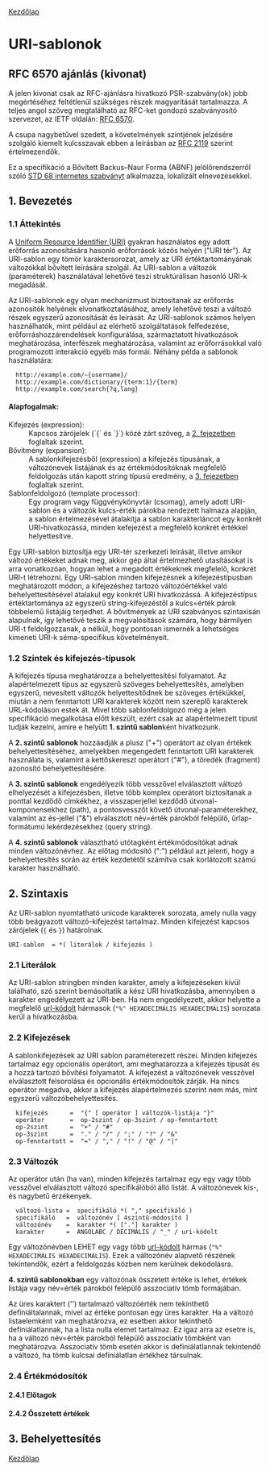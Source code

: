 [Kezdőlap](../README.md)

# URI-sablonok

## RFC 6570 ajánlás (kivonat)

A jelen kivonat csak az RFC-ajánlásra hivatkozó PSR-szabvány(ok) jobb megértéséhez
feltétlenül szükséges részek magyarítását tartalmazza. A teljes angol szöveg megtalálható
az RFC-ket gondozó szabványosító szervezet, az IETF oldalán: [RFC 6570](https://datatracker.ietf.org/doc/html/rfc6570).

A csupa nagybetűvel szedett, a követelmények szintjének jelzésére szolgáló kiemelt
kulcsszavak ebben a leírásban az [RFC 2119](2119.md) szerint értelmezendők.

Ez a specifikáció a Bővített Backus–Naur Forma (ABNF) jelölőrendszerről szóló
[STD 68 internetes szabványt](5234.md) alkalmazza, lokalizált elnevezésekkel.

## 1. Bevezetés

### 1.1 Áttekintés

A [Uniform Resource Identifier (URI)](3986.md) gyakran használatos egy adott
erőforrás azonosítására hasonló erőforrások közös helyén ("URI tér"). Az URI-sablon
egy tömör karaktersorozat, amely az URI értéktartományának változókkal bővített
leírására szolgál. Az URI-sablon a változók (paraméterek) használatával lehetővé
teszi struktúrálisan hasonló URI-k megadását.

Az URI-sablonok egy olyan mechanizmust biztosítanak az erőforrás azonosítók helyének
elvonatkoztatásához, amely lehetővé teszi a változó részek egyszerű azonosítását
és leírását. Az URI-sablonok számos helyen használhatók, mint például az elérhető
szolgáltatások felfedezése, erőforráshozzárendelések konfigurálása, származtatott
hivatkozások meghatározása, interfészek meghatározása, valamint az erőforrásokkal
való programozott interakció egyéb más formái. Néhány példa a sablonok használatára:

```
  http://example.com/~{username}/
  http://example.com/dictionary/{term:1}/{term}
  http://example.com/search{?q,lang}

```

#### Alapfogalmak:

<dl>
  <dt>Kifejezés (expression):</dt>
  <dd>
    Kapcsos zárójelek (`{` és `}`) közé zárt szöveg, a <a href="#2-szintaxis">2. fejezetben</a>
    foglaltak szerint.
  </dd>
  <dt>Bővítmény (expansion):</dt>
  <dd>
    A sablonkifejezésből (expression) a kifejezés típusának, a változónevek listájának
    és az értékmódosítóknak megfelelő feldolgozás után kapott string típusú eredmény,
    a <a href="#3-bővítés">3. fejezetben</a> foglaltak szerint.
  </dd>
  <dt>Sablonfeldolgozó (template processor):</dt>
  <dd>
    Egy program vagy függvénykönyvtár (csomag), amely adott URI-sablon és a változók
    kulcs-érték párokba rendezett halmaza alapján, a sablon értelmezésével átalakítja
    a sablon karakterláncot egy konkrét URI-hivatkozássá, minden kefejezést a
    megfelelő konkrét értékkel helyettesítve.
  </dd>
</dl>

Egy URI-sablon biztosítja egy URI-tér szerkezeti leírását, illetve amikor változó
értékeket adnak meg, akkor gép által értelmezhető utasításokat is arra vonatkozóan,
hogyan lehet a megadott értékeknek megfelelő, konkrét URI-t létrehozni. Egy URI-sablon
minden kifejezésnek a kifejezéstípusban meghatározott módon, a kifejezéshez tartozó
változóértékkel való behelyettesítésével átalakul egy konkrét URI hivatkozássá.
A kifejezéstípus értéktartománya az egyszerű string-kifejezéstől a kulcs=érték párok
többelemű listájáig terjedhet. A bővítmények az URI szabványos szintaxisán alapulnak,
így lehetővé teszik a megvalósítások számára, hogy bármilyen URI-t feldolgozzanak,
a nélkül, hogy pontosan ismernék a lehetséges kimeneti URI-k séma-specifikus
követelményeit.

### 1.2 Szintek és kifejezés-típusok

A kifejezés típusa meghatározza a behelyettesítési folyamatot. Az alapértelmezett
típus az egyszerű szöveges behelyettesítés, amelyben egyszerű, nevesített változók
helyettesítődnek be szöveges értékükkel, miután a nem fenntartott URI karakterek
között nem szereplő karakterek URL-kódoláson estek át. Mivel több sablonfeldolgozó
még a jelen specifikáció megalkotása előtt készült, ezért csak az alapértelmezett
típust tudják kezelni, amire e helyütt **1. szintű sablon**ként hivatkozunk.

A **2. szintű sablonok** hozzáadják a plusz ("+") operátort az olyan értékek
behelyettesítéséhez, amelyekben megengedett fenntartott URI karakterek használata
is, valamint a kettőskereszt operátort ("#"), a töredék (fragment) azonosító
behelyettesítésére.

A **3. szintű sablonok** engedélyezik több vesszővel elválasztott változó elhelyezését
a kifejezésben, illetve több komplex operátort biztosítanak a ponttal kezdődő
címkékhez, a visszaperjellel kezdődő útvonal-komponensekhez (path), a pontosvesszőt követő
útvonal-paraméterekhez, valamint az és-jellel ("&") elválasztott név=érték párokból
felépülő, űrlap-formátumú lekérdezésekhez (query string).

A **4. szintű sablonok** választható utótagként értékmódosítókat adnak minden
változónévhez. Az előtag módosító (":") például azt jelenti, hogy a behelyettesítés
során az érték kezdetétől számítva csak korlátozott számú karakter használható.

## 2. Szintaxis

Az URI-sablon nyomtatható unicode karakterek sorozata, amely nulla vagy több
beágyazott változó-kifejezést tartalmaz. Minden kifejezést kapcsos zárójelek
(`{` és `}`) határolnak.

```URI-sablon  = *( literálok / kifejezés )```

### 2.1 Literálok

Az URI-sablon stringben minden karakter, amely a kifejezéseken kívül található, szó
szerint bemásoltatik a kész URI hivatkozásba, amennyiben a karakter engedélyezett
az URI-ben. Ha nem engedélyezett, akkor helyette a megfelelő [url-kódolt](3986.md#21-url-kódolás)
hármasok (```"%" HEXADECIMÁLIS HEXADECIMÁLIS```) sorozata kerül a hivatkozásba.

### 2.2 Kifejezések

A sablonkifejezések az URI sablon paraméterezett részei. Minden kifejezés tartalmaz
egy opcionális operátort, ami meghatározza a kifejezés típusát és a hozzá tartozó
bővítési folyamatot. A kifejezést a változónevek vesszővel elválasztott felsorolása
és opcionális értékmódosítók zárják. Ha nincs operátor megadva, akkor a kifejezés
alapértelmezés szerint nem más, mint egyszerű változóbehelyettesítés.

```
  kifejezés      =  "{" [ operátor ] változók-listája "}"
  operátor       =  op-2szint / op-3szint / op-fenntartott
  op-2szint      =  "+" / "#"
  op-3szint      =  "." / "/" / ";" / "?" / "&"
  op-fenntartott =  "=" / "," / "!" / "@" / "|"
```

### 2.3 Változók

Az operátor után (ha van), minden kifejezés tartalmaz egy egy vagy több vesszővel
elválasztott változó specifikálóból álló listát. A változónevek kis-, és nagybetű
érzékenyek.

```
  változó-lista =  specifikáló *( "," specifikáló )
  specifikáló   =  változónév [ 4szintű-módosító ]
  változónév    =  karakter *( ["."] karakter )
  karakter      =  ANGOLABC / DECIMÁLIS / "_" / uri-kódolt
```

Egy változónévben LEHET egy vagy több  [url-kódolt](3986.md#21-url-kódolás) hármas
(```"%" HEXADECIMÁLIS HEXADECIMÁLIS```). Ezek a változónév alapvető részének tekintendők,
ezért a feldolgozás közben nem kerülnek dekódolásra.

**4. szintű sablonokban** egy változónak összetett értéke is lehet, értékek listája
vagy név=érték párokból felépülő asszociatív tömb formájában.

Az üres karaktert ('') tartalmazó változóérték nem tekinthető definiáltalannak, mivel
az értéke pontosan egy üres karakter. Ha a változó listaelemként van meghatározva,
ez esetben akkor tekinthető definiálatlannak, ha a lista nulla elemet tartalmaz.
Ez igaz arra az esetre is, ha a változó név=érték párokból felépülő asszociatív
tömbként van meghatározva. Asszociatív tömb esetén akkor is definiálatlannak tekintendő
a változó, ha tömb kulcsai definiálatlan értékhez társulnak.

### 2.4 Értékmódosítók

#### 2.4.1 Előtagok

#### 2.4.2 Összetett értékek

## 3. Behelyettesítés



[Kezdőlap](../README.md)
